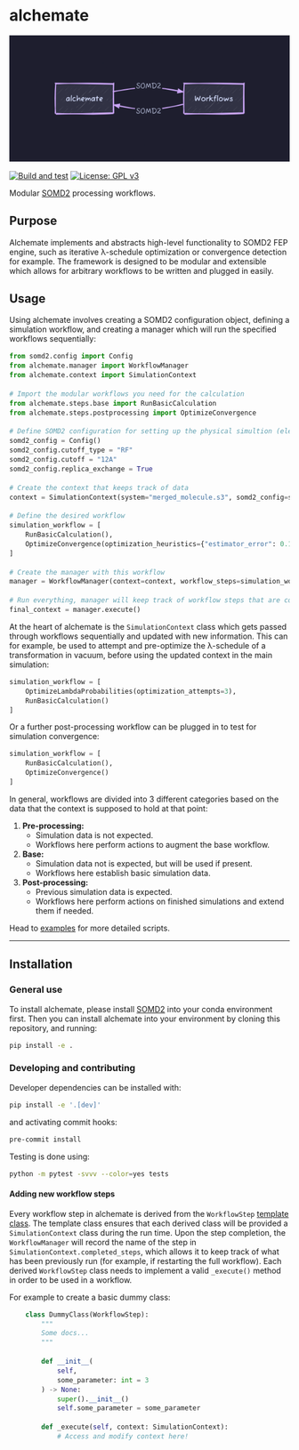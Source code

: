 # alchemate

![alchemate logo](assets/alchemate_logo.png)

[![Build and test](https://github.com/akalpokas/alchemate/actions/workflows/ci.yml/badge.svg?event=workflow_dispatch)](https://github.com/akalpokas/alchemate/actions/workflows/ci.yml)
[![License: GPL v3](https://img.shields.io/badge/License-GPLv3-blue.svg)](https://www.gnu.org/licenses/gpl-3.0)

Modular [SOMD2](https://github.com/OpenBioSim/somd2) processing workflows.

## Purpose
Alchemate implements and abstracts high-level functionality to SOMD2 FEP engine, such as iterative λ-schedule optimization or convergence detection for example. The framework is designed to be modular and extensible which allows for arbitrary workflows to be written and plugged in easily.

## Usage
Using alchemate involves creating a SOMD2 configuration object, defining a simulation workflow, and creating a manager which will run the specified workflows sequentially:

```python
from somd2.config import Config
from alchemate.manager import WorkflowManager
from alchemate.context import SimulationContext

# Import the modular workflows you need for the calculation
from alchemate.steps.base import RunBasicCalculation
from alchemate.steps.postprocessing import OptimizeConvergence

# Define SOMD2 configuration for setting up the physical simultion (electrostatics, cutoff, timestep, etc.)
somd2_config = Config()
somd2_config.cutoff_type = "RF"
somd2_config.cutoff = "12A"
somd2_config.replica_exchange = True

# Create the context that keeps track of data
context = SimulationContext(system="merged_molecule.s3", somd2_config=somd2_config)

# Define the desired workflow
simulation_workflow = [
    RunBasicCalculation(),
    OptimizeConvergence(optimization_heuristics={"estimator_error": 0.1, "dg_slope": 0.5}) # Customize the workflow if needed
]

# Create the manager with this workflow
manager = WorkflowManager(context=context, workflow_steps=simulation_workflow)

# Run everything, manager will keep track of workflow steps that are completed
final_context = manager.execute()
```

At the heart of alchemate is the `SimulationContext` class which gets passed through workflows sequentially and updated with new information. This can for example, be used to attempt and pre-optimize the λ-schedule of a transformation in vacuum, before using the updated context in the main simulation:

```python
simulation_workflow = [
    OptimizeLambdaProbabilities(optimization_attempts=3),
    RunBasicCalculation()
]
```

Or a further post-processing workflow can be plugged in to test for simulation convergence:

```python
simulation_workflow = [
    RunBasicCalculation(),
    OptimizeConvergence()
]
```

In general, workflows are divided into 3 different categories based on the data that the context is supposed to hold at that point:
1. **Pre-processing:**
    - Simulation data is not expected.
    - Workflows here perform actions to augment the base workflow.
2. **Base:**
    - Simulation data not is expected, but will be used if present.
    - Workflows here establish basic simulation data.
3. **Post-processing:**
    - Previous simulation data is expected.
    - Workflows here perform actions on finished simulations and extend them if needed.

Head to [examples](examples/) for more detailed scripts.
___
## Installation

### General use
To install alchemate, please install [SOMD2](https://github.com/OpenBioSim/somd2) into your conda environment first. Then you can install alchemate into your environment by cloning this repository, and running:
```bash
pip install -e .
```

### Developing and contributing

Developer dependencies can be installed with:
```bash
pip install -e '.[dev]'
```

and activating commit hooks:
```bash
pre-commit install
```

Testing is done using:
```bash
python -m pytest -svvv --color=yes tests
```

#### Adding new workflow steps

Every workflow step in alchemate is derived from the `WorkflowStep` [template class](src/alchemate/steps/base.py). The template class ensures that each derived class will be provided a `SimulationContext` class during the run time. Upon the step completion, the `WorkflowManager` will record the name of the step in `SimulationContext.completed_steps`, which allows it to keep track of what has been previously run (for example, if restarting the full workflow). Each derived `WorkflowStep` class needs to implement a valid `_execute()` method in order to be used in a workflow.

For example to create a basic dummy class:

```python
    class DummyClass(WorkflowStep):
        """
        Some docs...
        """

        def __init__(
            self,
            some_parameter: int = 3
        ) -> None:
            super().__init__()
            self.some_parameter = some_parameter

        def _execute(self, context: SimulationContext):
            # Access and modify context here!
```
